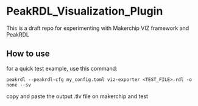 # PeakRDL_Visualization_Plugin

This is a draft repo for experimenting with Makerchip VIZ framework and PeakRDL

## How to use

for a quick test example, use this command:

```peakrdl --peakrdl-cfg my_config.toml viz-exporter <TEST_FILE>.rdl -o none --sv```

copy and paste the output .tlv file on makerchip and test